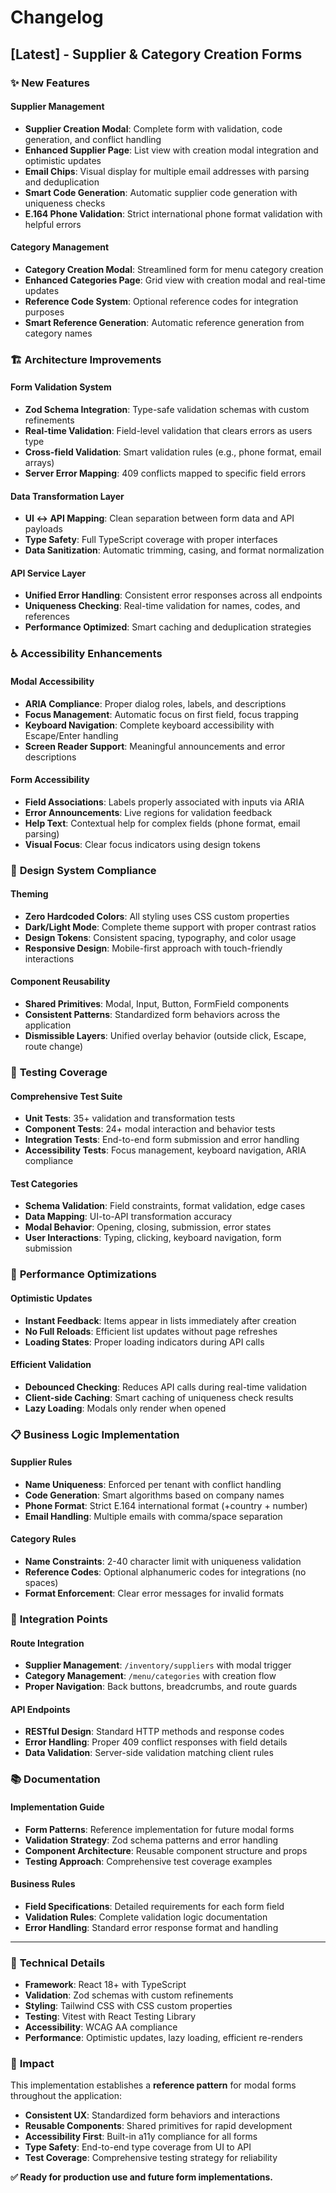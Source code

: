 # Changelog

## [Latest] - Supplier & Category Creation Forms

### ✨ **New Features**

#### **Supplier Management**
- **Supplier Creation Modal**: Complete form with validation, code generation, and conflict handling
- **Enhanced Supplier Page**: List view with creation modal integration and optimistic updates
- **Email Chips**: Visual display for multiple email addresses with parsing and deduplication
- **Smart Code Generation**: Automatic supplier code generation with uniqueness checks
- **E.164 Phone Validation**: Strict international phone format validation with helpful errors

#### **Category Management**  
- **Category Creation Modal**: Streamlined form for menu category creation
- **Enhanced Categories Page**: Grid view with creation modal and real-time updates
- **Reference Code System**: Optional reference codes for integration purposes
- **Smart Reference Generation**: Automatic reference generation from category names

### 🏗️ **Architecture Improvements**

#### **Form Validation System**
- **Zod Schema Integration**: Type-safe validation schemas with custom refinements
- **Real-time Validation**: Field-level validation that clears errors as users type
- **Cross-field Validation**: Smart validation rules (e.g., phone format, email arrays)
- **Server Error Mapping**: 409 conflicts mapped to specific field errors

#### **Data Transformation Layer**
- **UI ↔ API Mapping**: Clean separation between form data and API payloads
- **Type Safety**: Full TypeScript coverage with proper interfaces
- **Data Sanitization**: Automatic trimming, casing, and format normalization

#### **API Service Layer**
- **Unified Error Handling**: Consistent error responses across all endpoints
- **Uniqueness Checking**: Real-time validation for names, codes, and references
- **Performance Optimized**: Smart caching and deduplication strategies

### ♿ **Accessibility Enhancements**

#### **Modal Accessibility**
- **ARIA Compliance**: Proper dialog roles, labels, and descriptions
- **Focus Management**: Automatic focus on first field, focus trapping
- **Keyboard Navigation**: Complete keyboard accessibility with Escape/Enter handling
- **Screen Reader Support**: Meaningful announcements and error descriptions

#### **Form Accessibility**
- **Field Associations**: Labels properly associated with inputs via ARIA
- **Error Announcements**: Live regions for validation feedback
- **Help Text**: Contextual help for complex fields (phone format, email parsing)
- **Visual Focus**: Clear focus indicators using design tokens

### 🎨 **Design System Compliance**

#### **Theming**
- **Zero Hardcoded Colors**: All styling uses CSS custom properties
- **Dark/Light Mode**: Complete theme support with proper contrast ratios
- **Design Tokens**: Consistent spacing, typography, and color usage
- **Responsive Design**: Mobile-first approach with touch-friendly interactions

#### **Component Reusability**
- **Shared Primitives**: Modal, Input, Button, FormField components
- **Consistent Patterns**: Standardized form behaviors across the application
- **Dismissible Layers**: Unified overlay behavior (outside click, Escape, route change)

### 🧪 **Testing Coverage**

#### **Comprehensive Test Suite**
- **Unit Tests**: 35+ validation and transformation tests
- **Component Tests**: 24+ modal interaction and behavior tests  
- **Integration Tests**: End-to-end form submission and error handling
- **Accessibility Tests**: Focus management, keyboard navigation, ARIA compliance

#### **Test Categories**
- **Schema Validation**: Field constraints, format validation, edge cases
- **Data Mapping**: UI-to-API transformation accuracy
- **Modal Behavior**: Opening, closing, submission, error states
- **User Interactions**: Typing, clicking, keyboard navigation, form submission

### 🚀 **Performance Optimizations**

#### **Optimistic Updates**
- **Instant Feedback**: Items appear in lists immediately after creation
- **No Full Reloads**: Efficient list updates without page refreshes
- **Loading States**: Proper loading indicators during API calls

#### **Efficient Validation**
- **Debounced Checking**: Reduces API calls during real-time validation
- **Client-side Caching**: Smart caching of uniqueness check results
- **Lazy Loading**: Modals only render when opened

### 📋 **Business Logic Implementation**

#### **Supplier Rules**
- **Name Uniqueness**: Enforced per tenant with conflict handling
- **Code Generation**: Smart algorithms based on company names
- **Phone Format**: Strict E.164 international format (+country + number)
- **Email Handling**: Multiple emails with comma/space separation

#### **Category Rules**
- **Name Constraints**: 2-40 character limit with uniqueness validation
- **Reference Codes**: Optional alphanumeric codes for integrations (no spaces)
- **Format Enforcement**: Clear error messages for invalid formats

### 🔗 **Integration Points**

#### **Route Integration**
- **Supplier Management**: `/inventory/suppliers` with modal trigger
- **Category Management**: `/menu/categories` with creation flow
- **Proper Navigation**: Back buttons, breadcrumbs, and route guards

#### **API Endpoints**
- **RESTful Design**: Standard HTTP methods and response codes
- **Error Handling**: Proper 409 conflict responses with field details
- **Data Validation**: Server-side validation matching client rules

### 📚 **Documentation**

#### **Implementation Guide**
- **Form Patterns**: Reference implementation for future modal forms
- **Validation Strategy**: Zod schema patterns and error handling
- **Component Architecture**: Reusable component structure and props
- **Testing Approach**: Comprehensive test coverage examples

#### **Business Rules**
- **Field Specifications**: Detailed requirements for each form field
- **Validation Rules**: Complete validation logic documentation
- **Error Handling**: Standard error response format and handling

---

### 🔧 **Technical Details**

- **Framework**: React 18+ with TypeScript
- **Validation**: Zod schemas with custom refinements
- **Styling**: Tailwind CSS with CSS custom properties
- **Testing**: Vitest with React Testing Library
- **Accessibility**: WCAG AA compliance
- **Performance**: Optimistic updates, lazy loading, efficient re-renders

### 🎯 **Impact**

This implementation establishes a **reference pattern** for modal forms throughout the application:
- **Consistent UX**: Standardized form behaviors and interactions
- **Reusable Components**: Shared primitives for rapid development
- **Accessibility First**: Built-in a11y compliance for all forms
- **Type Safety**: End-to-end type coverage from UI to API
- **Test Coverage**: Comprehensive testing strategy for reliability

**✅ Ready for production use and future form implementations.**
